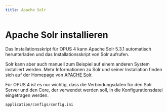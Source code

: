 ```yaml
---
title: Apache Solr
---
```


# Apache Solr installieren

Das Installationsskript für OPUS 4 kann Apache Solr 5.3.1 automatisch 
herunterladen und das Installationsskript von Solr aufrufen.

Solr kann aber auch manuell zum Beispiel auf einem anderen System 
installiert werden. Mehr Informationen zu Solr und seiner Installation
finden sich auf der Homepage von [APACHE Solr][SOLRHOME]. 

Für OPUS 4 ist es nur wichtig, dass die Verbindungsdaten für den Solr
Server und den Core, der verwendet werden soll, in die 
Konfigurationsdatei eingetragen werden.

    application/configs/config.ini  
    
[SOLRHOME]: http://lucene.apache.org/solr/    